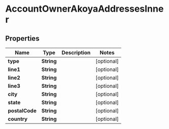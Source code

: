

# AccountOwnerAkoyaAddressesInner


## Properties

| Name | Type | Description | Notes |
|------------ | ------------- | ------------- | -------------|
|**type** | **String** |  |  [optional] |
|**line1** | **String** |  |  [optional] |
|**line2** | **String** |  |  [optional] |
|**line3** | **String** |  |  [optional] |
|**city** | **String** |  |  [optional] |
|**state** | **String** |  |  [optional] |
|**postalCode** | **String** |  |  [optional] |
|**country** | **String** |  |  [optional] |



